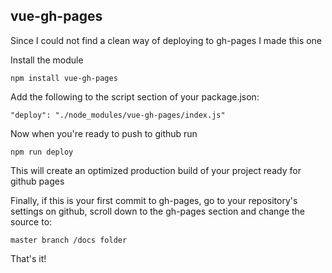## vue-gh-pages

Since I could not find a clean way of deploying to gh-pages I made this one

Install the module

    npm install vue-gh-pages

Add the following to the script section of your package.json:

    "deploy": "./node_modules/vue-gh-pages/index.js"

Now when you're ready to push to github run

    npm run deploy

This will create an optimized production build of your project ready for github pages

Finally, if this is your first commit to gh-pages, go to your repository's settings on github, scroll down to the gh-pages section and change the source to:

    master branch /docs folder

That's it!

